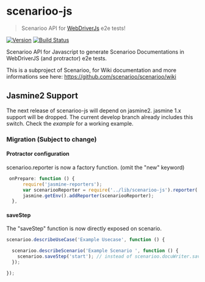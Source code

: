 # scenarioo-js
> Scenarioo API for [WebDriverJs](https://code.google.com/p/selenium/wiki/WebDriverJs) e2e tests!

[![Version](https://badge.fury.io/js/scenarioo-js.png)](http://badge.fury.io/js/scenarioo-js)  [![Build Status](https://travis-ci.org/scenarioo/scenarioo-js.svg?branch=develop)](https://travis-ci.org/scenarioo/scenarioo-js)

Scenarioo API for Javascript to generate Scenarioo Documentations in WebDriverJS (and protractor) e2e tests.

This is a subproject of Scenarioo, for Wiki documentation and more informations see here: https://github.com/scenarioo/scenarioo/wiki

## Jasmine2 Support

The next release of scenarioo-js will depend on jasmine2.  jasmine 1.x support will be dropped.
The current develop branch already includes this switch. Check the *example* for a working example.

### Migration (Subject to change)

#### Protractor configuration

scenarioo.reporter is now a factory function. (omit the "new" keyword)

```javascript
 onPrepare: function () {
      require('jasmine-reporters');
      var scenariooReporter = require('../lib/scenarioo-js').reporter('./scenariodocu', 'master', 'the master branch', 'build_' + new Date(), '1.0.0');
      jasmine.getEnv().addReporter(scenariooReporter);
  },
```

#### saveStep

The "saveStep" function is now directly exposed on scenario.


```javascript
scenarioo.describeUseCase('Example Usecase', function () {

  scenarioo.describeScenario('Example Scenario ', function () {
    scenarioo.saveStep('start'); // instead of scenarioo.docuWriter.saveStep
  });

});
```

